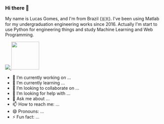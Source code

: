 ### Hi there 👋


My name is Lucas Gomes, and I'm from Brazil (🇧🇷). I've been using Matlab for my undergraduation engineering works since 2016. Actually I'm start to use Python for engineering things and study Machine Learning and Web Programming.
<div>
  <a href ='https://www.linkedin.com/in/lucas-gomes-43ba57170/'>
    <img src="https://img.shields.io/badge/linkedin-%230077B5.svg?&style=for-the-badge&logo=linkedin&logoColor=white" />
  </a>
  <a href = 'https://www.researchgate.net/profile/Lucas_Gomes19'>
    <img width = 90 max-length = '100%' src = 'https://encrypted-tbn0.gstatic.com/images?q=tbn%3AANd9GcROf7-qchwBkDqLkqOkfvGtetebQsda8FnS7A&usqp=CAU'/>
  </a>
</div>






  
  
  
- 🔭 I’m currently working on ...
- 🌱 I’m currently learning ...
- 👯 I’m looking to collaborate on ...
- 🤔 I’m looking for help with ...
- 💬 Ask me about ...
- 📫 How to reach me: ...
- 😄 Pronouns: ...
- ⚡ Fun fact: ...
